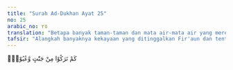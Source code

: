 ```yaml
---
title: "Surah Ad-Dukhan Ayat 25"
no: 25
arabic_no: ٢٥
translation: "Betapa banyak taman-taman dan mata air-mata air yang mereka tinggalkan,"
tafsir: "Alangkah banyaknya kekayaan yang ditinggalkan Fir'aun dan tentaranya baik berupa taman-taman yang penuh dengan bunga-bungaan yang menjadikan hawa sejuk menyenangkan, dan mata air yang mengalir dengan indahnya. Demikian pula kebun-kebun yang menghijau, penuh dengan pohon-pohon yang berbuah dengan lebatnya, tempat-tempat yang berpemandangan indah, bangunan yang megah dan istana yang megah dan indah."
---
```

كَمْ تَرَكُوْا مِنْ جَنّٰتٍ وَّعُيُوْنٍۙ 